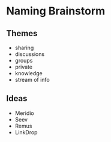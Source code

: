 # Naming Brainstorm

## Themes

- sharing
- discussions
- groups
- private
- knowledge
- stream of info

## Ideas

- Meridio
- Seev
- Remus
- LinkDrop
